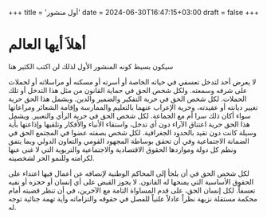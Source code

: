 +++
title = 'أول منشور'
date = 2024-06-30T16:47:15+03:00
draft = false
+++

# أهلاَ أيها العالم
سيكون بسيط كونه المنشور الأول لذلك لن اكتب الكثير هنا

لا يعرض أحد لتدخل تعسفي في حياته الخاصة أو أسرته أو مسكنه أو مراسلاته أو لحملات على شرفه وسمعته. ولكل شخص الحق في حماية القانون من مثل هذا التدخل أو تلك الحملات. لكل شخص الحق في حرية التفكير والضمير والدين. ويشمل هذا الحق حرية تغيير ديانته أو عقيدته، وحرية الإعراب عنهما بالتعليم والممارسة وإقامة الشعائر ومراعاتها سواء أكان ذلك سرا أم مع الجماعة. لكل شخص الحق في حرية الرأي والتعبير. ويشمل هذا الحق حرية اعتناق الآراء دون أي تدخل، واستقاء الأنباء والأفكار وتلقيها وإذاعتها بأية وسيلة كانت دون تقيد بالحدود الجغرافية. لكل شخص بصفته عضوا في المجتمع الحق في الضمانة الاجتماعية وفي أن تحقق بوساطة المجهود القومي والتعاون الدولي وبما يتفق ونظم كل دولة ومواردها الحقوق الاقتصادية والاجتماعية والتربوية التي لا غنى عنها لكرامته وللنمو الحر لشخصيته.

لكل شخص الحق في أن يلجأ إلى المحاكم الوطنية لإنصافه عن أعمال فيها اعتداء على الحقوق الأساسية التي يمنحها له القانون. لا يجوز القبض على أي إنسان أو حجزه أو نفيه تعسفاً. لكل إنسان الحق، على قدم المساواة التامة مع الآخرين، في أن تنظر قضيته أمام محكمة مستقلة نزيهة نظراً عادلاً علنياً للفصل في حقوقه والتزاماته وأية تهمة جنائية توجه له.
  